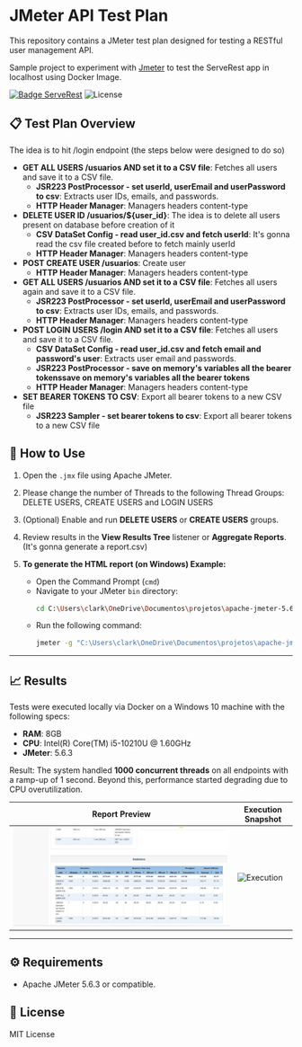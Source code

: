 # JMeter API Test Plan

This repository contains a JMeter test plan designed for testing a RESTful user management API.

Sample project to experiment with [Jmeter](https://jmeter.apache.org/) to test the ServeRest app in localhost using Docker Image.

[![Badge ServeRest](https://img.shields.io/badge/API-ServeRest-green)](https://github.com/ServeRest/ServeRest/)
![License](https://img.shields.io/badge/license-MIT-blue)


## 📋 Test Plan Overview

The idea is to hit /login endpoint (the steps below were designed to do so)

- **GET ALL USERS /usuarios AND set it to a CSV file**: Fetches all users and save it to a CSV file.
  - **JSR223 PostProcessor - set userId, userEmail and userPassword to csv**: Extracts user IDs, emails, and passwords.
  - **HTTP Header Manager**: Managers headers content-type
- **DELETE USER ID /usuarios/${user_id}**: The idea is to delete all users present on database before creation of it
  - **CSV DataSet Config - read user_id.csv and fetch userId**: It's gonna read the csv file created before to fetch mainly userId
  - **HTTP Header Manager**: Managers headers content-type
- **POST CREATE USER /usuarios**: Create user
  - **HTTP Header Manager**: Managers headers content-type
- **GET ALL USERS /usuarios AND set it to a CSV file**: Fetches all users again and save it to a CSV file.
  - **JSR223 PostProcessor - set userId, userEmail and userPassword to csv**: Extracts user IDs, emails, and passwords.
  - **HTTP Header Manager**: Managers headers content-type
- **POST LOGIN USERS /login AND set it to a CSV file**: Fetches all users and save it to a CSV file.
  - **CSV DataSet Config - read user_id.csv and fetch email and password's user**: Extracts user email and passwords.
  - **JSR223 PostProcessor - save on memory's variables all the bearer tokenssave on memory's variables all the bearer tokens**
  - **HTTP Header Manager**: Managers headers content-type
- **SET BEARER TOKENS TO CSV**: Export all bearer tokens to a new CSV file
  - **JSR223 Sampler - set bearer tokens to csv**: Export all bearer tokens to a new CSV file

## 🧪 How to Use

1. Open the `.jmx` file using Apache JMeter.
2. Please change the number of Threads to the following Thread Groups: DELETE USERS, CREATE USERS and LOGIN USERS
3. (Optional) Enable and run **DELETE USERS** or **CREATE USERS** groups.
4. Review results in the **View Results Tree** listener or **Aggregate Reports**. (It's gonna generate a report.csv)
5. **To generate the HTML report (on Windows) Example:**

   - Open the Command Prompt (`cmd`)
   - Navigate to your JMeter `bin` directory:
     ```bash
     cd C:\Users\clark\OneDrive\Documentos\projetos\apache-jmeter-5.6.3\apache-jmeter-5.6.3\bin
     ```
   - Run the following command:
     ```bash
     jmeter -g "C:\Users\clark\OneDrive\Documentos\projetos\apache-jmeter-5.6.3\report.csv" -o "C:\Users\clark\OneDrive\Documentos\projetos\apache-jmeter-5.6.3\report\report.html"
     ```
---

## 📈 Results

Tests were executed locally via Docker on a Windows 10 machine with the following specs:

- **RAM**: 8GB  
- **CPU**: Intel(R) Core(TM) i5-10210U @ 1.60GHz  
- **JMeter**: 5.6.3

Result: The system handled **1000 concurrent threads** on all endpoints with a ramp-up of 1 second. Beyond this, performance started degrading due to CPU overutilization.

| Report Preview            | Execution Snapshot           |
|---------------------------|------------------------------|
| ![Report HTML](assets/report.png) | ![Execution](assets/pipelineExecution.png) |

---

## ⚙️ Requirements

- Apache JMeter 5.6.3 or compatible.

## 📄 License

MIT License
